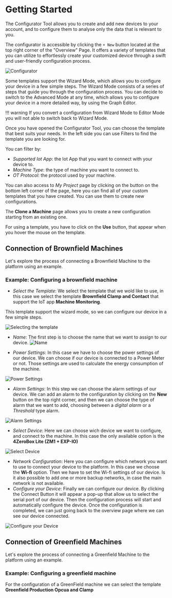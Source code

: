 # Getting Started

The Configurator Tool allows you to create and add new devices to your account, and to configure them to analyse only the data that is relevant to you.

The configurator is accessible by clicking the `+ New` button located at the top right corner of the "Overview" Page. It offers a variety of templates that you can utilize to effortlessly create your customized device through a swift and user-friendly configuration process.

![Configurator](./02_GettingStarted_img/OverviewPage.png)
<!-- <img src="./02_GettingStarted_img/Schermata%20del%202023-12-01%2010-33-23.png" alt="Configurator" width="800" ></img> -->

Some templates support the Wizard Mode, which allows you to configure your device in a few simple steps. The Wizard Mode consists of a series of steps that guide you through the configuration process.
You can decide to switch to the Advanced Mode at any time, which allows you to configure your device in a more detailed way, by using the Graph Editor.

!!! warning
    If you convert a configuration from Wizard Mode to Editor Mode you will not able to switch back to Wizard Mode.

Once you have opened the Configurator Tool, you can choose the template that best suits your needs. In the left side you can use Filters to find the template you are looking for.

You can filter by:

- *Supported Iot App*: the Iot App that you want to connect with your device to.
- *Machine Type*: the type of machine you want to connect to.
- *OT Protocol*: the protocol used by your machine.

You can also access to *My Project* page by clicking on the button on the bottom left corner of the page, here you can find all of your custom templates that you have created. You can use them to create new configurations.

The **Clone a Machine** page allows you to create a new configuration starting from an existing one.

For using a template, you have to click on the **Use** button, that appear when you hover the mouse on the template.

## Connection of Brownfield Machines

Let's explore the process of connecting a Brownfield Machine to the platform using an example.

### Example: Configuring a brownfield machine

- *Select the Template*: We select the template that we wold like to use, in this case we select the template **Brownfield Clamp and Contact** that support the IoT app **Machine Monitoring**.

This template support the wizard mode, so we can configure our device in a few simple steps.

![Selecting the template](./02_GettingStarted_img/selectingTheTemplate.png)

- *Name*: The first step is to choose the name that we want to assign to our device.
![Name](./02_GettingStarted_img/name.png)

- *Power Settings*: In this case we have to choose the power settings of our device. We can choose if our device is connected to a Power Meter or not. Those settings are used to calculate the energy consumption of the machine.

![Power Settings](./02_GettingStarted_img/MachinePowerSettings.png)

- *Alarm Settings*: In this step we can choose the alarm settings of our device. We can add an alarm to the configuration by clicking on the **New** button on the top right corner, and then we can choose the type of alarm that we want to add, choosing between a *digital alarm* or a *Threshold* type alarm.

![Alarm Settings](./02_GettingStarted_img/AlarmPage.png)

- *Select Device*: Here we can choose wich device we want to configure, and connect to the machine. In this case the only available option is the **4ZeroBox Lite (ZM1 + EXP-IO)**

![Select Device](./02_GettingStarted_img/SelectDevice.png)

- *Network Configuration*: Here you can configure which network you want to use to connect your device to the platform. In this case we choose the **Wi-fi** option. Then we have to set the Wi-fi settings of our device. Is it also possible to add one or more backup networks, in case the main network is not available.
- *Configure your Device*: Finally we can configure our device. By clicking the Connect Button it will appear a pop-up that allow us to select the serial port of our device. Then the configuration process will start and automatically configure the device. Once the configuration is completed, we can just going back to the overview page where we can see our device connected.

![Configure your Device](./02_GettingStarted_img/DeviceConfiguration.png)

## Connection of Greenfield Machines

Let's explore the process of connecting a Greenfield Machine to the platform using an example.

### Example: Configuring a greenfield machine

For the configuration of a GreenField machine we can select the template **Greenfield Production Opcua and Clamp**
